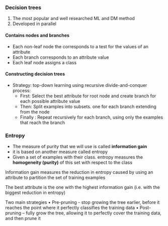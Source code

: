 ### Decision trees
1. The most popular and well researched  ML and DM method
2. Developed in parallel

#### Contains nodes and branches
- Each non-leaf node the corresponds to a test for the values of an attribute
- Each branch corresponds to an attribute value
- Each leaf node assigns a class

#### Constructing decision trees
- Strategy: top-down learning using recursive divide-and-conquer process:
	- First: Select the best attribute for root node and create branch for each possible attribute value
	- Then: Split examples into subsets. one for each branch extending from the node
	- Finally : Repeat recursively for each branch, using only the examples that reach the branch
### Entropy
- The measure of purity that we will use is called **information gain**
- it is based on another measure called entropy 
- Given a set of examples with their class. entropy measures the **homogeneity (purity)** of this set with respect to the class

Information gain measures the reduction in entropy caused by using an attribute to partition the set of training examples

The best attribute is the one with the highest information gain (i.e. with the biggest reduction in entropy)

Two main strategies • Pre-pruning - stop growing the tree earlier, before it reaches the point where it perfectly classifies the training data • Post-pruning – fully grow the tree, allowing it to perfectly cover the training data, and then prune it